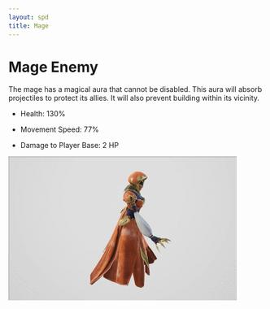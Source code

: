 ```yaml
---
layout: spd
title: Mage
---
```


# Mage Enemy

The mage has a magical aura that cannot be disabled. This aura will absorb projectiles to protect its allies. It will also prevent building within its vicinity.

* Health: 130%

* Movement Speed: 77%

* Damage to Player Base: 2 HP

<img src="/assets/images/spd/enemy-mage.gif" width="449" height="283">
